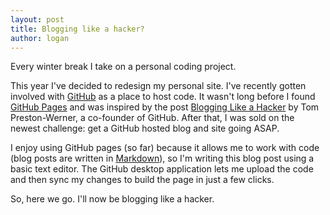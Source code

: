 ```yaml
---
layout: post
title: Blogging like a hacker?
author: logan
---
```

Every winter break I take on a personal coding project. 

This year I've decided to redesign my personal site.
I've recently gotten involved with [GitHub](http://www.github.com) as a place to host code. It wasn't long before I found [GitHub Pages](http://pages.github.com) and was inspired by the post [Blogging Like a Hacker](http://tom.preston-werner.com/2008/11/17/blogging-like-a-hacker.html) by Tom Preston-Werner, a co-founder of GitHub. After that, I was sold on the newest challenge: get a GitHub hosted blog and site going ASAP.

I enjoy using GitHub pages (so far) because it allows me to work with code (blog posts are written in [Markdown](https://en.wikipedia.org/wiki/Markdown#Example)), so I'm writing this blog post using a basic text editor. The GitHub desktop application lets me upload the code and then sync my changes to build the page in just a few clicks.

So, here we go. I'll now be blogging like a hacker.
